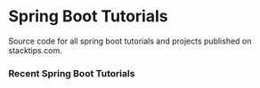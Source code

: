 # Spring Boot Tutorials

Source code for all spring boot tutorials and projects published on stacktips.com. 

### Recent Spring Boot Tutorials

<!-- BLOG-POST-LIST:START -->
<!-- BLOG-POST-LIST:END -->

